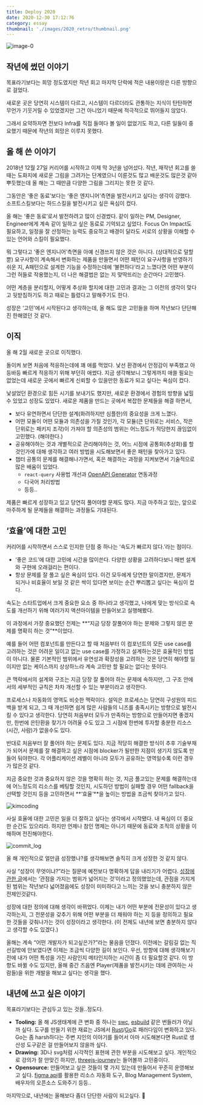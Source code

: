 ```yaml
---
title: Deploy 2020
date: 2020-12-30 17:12:76
category: essay
thumbnail: './images/2020_retro/thumbnail.png'
---
```


![image-0](./images/2020_retro/thumbnail.png)

## 작년에 썼던 이야기

목표라기보다는 희망 정도였지만 작년 회고 마지막 단락에 적은 내용이랑은 다른 방향으로 걸었다.

새로운 곳은 당연히 시스템이 다르고, 시스템이 다르더라도 관통하는 지식이 탄탄하면 무언가 기웃거릴 수 있었겠지만 그건 아니었기 때문에 적극적으로 뛰어들지 않았다.

그래서 요약하자면 전보다 Infra를 직접 들여다 볼 일이 없었기도 하고, 다른 일들이 중요했기 때문에 작년의 희망은 이루지 못했다.

## 올 해 쓴 이야기

2018년 12월 27일 커리어를 시작하고 이제 막 3년을 넘어섰다. 작년, 재작년 회고를 쓸 때는 도화지에 새로운 그림을 그려가는 단계였으니 이룬것도 많고 배운것도 많은것 같아 뿌듯했는데 올 해는 그 때만큼 다양한 그림을 그리지는 못한 것 같다.

그동안은 ‘좋은 동료’보다는 ‘좋은 엔지니어’측면을 발전시키고 싶다는 생각이 강했다. 소프트스킬보다는 하드스킬을 발전시키고 싶은 욕심이 컸다.

올 해는 ‘좋은 동료’로서 발전하려고 많이 신경썼다. 같이 일하는 PM, Designer, Engineer에게 계속 같이 일하고 싶은 동료로 기억되고 싶었다. Focus On Impact도 필요하고, 일정을 잘 산정하는 능력도 중요하고 배경이 달라도 서로의 상황을 이해할 수 있는 언어와 스킬이 필요했다.

뭐 그렇다고 ‘좋은 엔지니어’측면을 아예 신경쓰지 않은 것은 아니다. (상대적으로 덜할뿐) 요구사항이 계속해서 변화하는 제품을 만들면서 어떤 패턴이 요구사항을 반영하기 쉬운 지, A패턴으로 설계한 기능을 수정하는데에 ‘불편하다’라고 느꼈다면 어떤 부분이 그런 허들로 작용했는지, 더 나은 해결법은 없는 지 맞딱뜨리는 순간마다 고민했다.

어떤 계층을 분리할지, 어떻게 추상화 할지에 대한 고민과 결과는 그 이전의 생각이 맞다고 뒷받침하기도 하고 때로는 틀렸다고 말해주기도 한다. 

성장은 ‘고민’에서 시작된다고 생각하는데, 올 해도 많은 고민들을 하며 작년보다 단단해진 한해였던 것 같다.

## 이직

올 해 2월 새로운 곳으로 이직했다. 

돌이켜 보면 처음에 적응하는데에 꽤 애를 먹었다. 낯선 환경에서 안정감이 부족했고 아등바등 빠르게 적응하기 위해 부던히 애썼다. 지금 생각해보니 그렇게까지 애쓸 필요는 없었는데 새로운 곳에서 빠르게 신뢰할 수 있을만한 동료가 되고 싶다는 욕심이 컸다.

낯설었던 환경으로 힘든 시기를 보내기도 했지만, 새로운 환경에서 경험의 방향을 넓힐 수 있었고 성장도 있었다.  새로운 제품을 만드는 곳에서 복잡한 문제들을 해결 하면서,

- 보다 유연하면서 단단한 설계(화려하지만 심플한)의 중요성을 크게 느꼈다.
- 어떤 모듈이 어떤 모듈과 의존성을 가질 것인가, 각 모듈(큰 단위로는 서비스, 작은 단위로는 패키지 조각)이 가져야 할 의존성의 범위는 어느정도가 적당한지 끊임없이 고민했다. (해야한다.)
- 공유해야하는 것과 개별적으로 관리해야하는 것, 어느 시점에 공통화(추상화)를 할것인가에 대해 생각하고 여러 방법을 시도해보면서 좋은 패턴을 찾아가고 있다.
- 챕터 공통의 문제를 해결해나가면서, 혹은 해결하는 과정을 지켜보면서 기술적으로 많은 배움이 있었다.
    - `react-query` 사용법 개선과 [OpenAPI Generator](https://openapi-generator.tech/) 연동과정
    - 다국어 처리방법
    - 등등..

제품은 빠르게 성장하고 있고 당연히 풀어야할 문제도 많다. 지금 마주하고 있는, 앞으로 마주하게 될 문제들을 해결하는 과정들도 기대된다.

## ‘효율’에 대한 고민

커리어를 시작하면서 스스로 인지한 단점 중 하나는 ‘속도가 빠르지 않다.’라는 점이다.

- ‘좋은 코드’에 대한 고민에 시간을 많이쓴다. 다양한 상황을 고려하다보니 매번 설계와 구현에 오래걸리는 편이다.
- 항상 문제를 잘 풀고 싶은 욕심이 있다. 이건 모두에게 당연한 말이겠지만, 문제가 되거나 비효율이 보일 것 같은 싹이 있다면 보이는 순간 뿌리뽑고 싶다는 욕심이 컸다.

속도는 스타트업에서 크게 중요한 요소 중 하나라고 생각했고, 나에게 맞는 방식으로 속도를 개선하기 위해 여러가지 액션아이템을 만들어보고 실행해봤다. 

이 과정에서 가장 중요했던 전제는 **“지금 당장 잘풀어야 하는 문제와 그렇지 않은 문제를 명확히 하는 것”**이었다.

예를 들어 어떤 컴포넌트를 만든다고 할 때 처음부터 이 컴포넌트의 모든 use case를 고려하는 것은 어려운 일이고 없는 use case를 가정하고 설계하는것은 효율적인 방법이 아니다. 물론 기본적인 범위에서 유연성과 확장성을 고려하는 것은 당연히 해야할 일이지만 없는 케이스까지 상상하느라 계속 고민만 할 필요는 없다는 뜻이다.

큰 맥락에서의 설계와 구조는 지금 당장 잘 풀어야 하는 문제에 속하지만, 그 구조 안에서의 세부적인 규칙은 차차 개선할 수 있는 부분이라고 생각한다.

프로세스나 자동화의 영역도 비슷한 맥락이다. 설익은 프로세스는 당연히 구성원의 피드백을 받게 되고, 그 때 개선하면 쉽게 많은 사람들의 니즈를 충족시키는 방향으로 발전시킬 수 있다고 생각한다. 당연히 처음부터 모두가 만족하는 방향으로 만들어지면 좋겠지만, 한번에 은탄환을 찾기가 어려울 수도 있고 그 시점에 한번에 투자할 충분한 리소스(시간, 사람)가 없을수도 있다.

반대로 처음부터 잘 풀어야 하는 문제도 있다. 지금 적당히 해결한 방식이 추후 기술부채가 되어서 문제를 잘 해결하고 싶은 시점에 blocker가 될만한 지점이 생기지 않도록 만들어 둬야한다. 각 어플리케이션 레벨이 아니라 모두가 공유하는 영역일수록 이런 경우가 많은것 같다.

지금 중요한 것과 중요하지 않은 것을 명확히 하는 것, 지금 풀고있는 문제를 해결하는데에 어느정도의 리소스를 베팅할 것인지, 시도하던 방법이 실패할 경우 어떤 fallback을 선택할 것인지 등을 고민하면서 **‘효율’**을 높이는 방법을 조금씩 찾아가고 있다.

![kimcoding](./images/2021_retro/kimcoding.png)

사실 효율에 대한 고민은 일을 더 잘하고 싶다는 생각에서 시작됐다. 내 욕심이 더 중요한 순간도 있으리라. 하지만 언제나 참인 명제는 아니기 때문에 동료와 조직의 상황을 이해하며 전진해야한다.

![commit_log](./images/2021_retro/commit_log.jpg)

올 해 개인적으로 얼만큼 성장했나?를 생각해보면 솔직히 크게 성장한 것 같지 않다.

사실 “성장이 무엇이냐?”라는 질문에 예전보다 명확하게 답을 내리기가 어렵다. [성장에 관한 글](https://so-so.dev/essay/no-silver-bullet/#%EC%A0%95%EC%9D%98)에서는 ‘관점을 가지는 범위가 넓어지는 것’이라고 정의했었는데, 관점을 가지게 된 범위는 작년보다 넓어졌음에도 성장이 미미하다고 느끼는 것을 보니 충분하지 않은 전제인것같다.

성장에 대한 정의에 대해 생각이 바뀌었다. 이제는 내가 어떤 부분에 전문성이 있다고 생각하는지, 그 전문성을 갖추기 위해 어떤 부분을 더 채워야 하는 지 등을 정의하고 필요한 것들을 갖춰나가는 것이 성장이라고 생각한다. (이 전제도 내년에 보면 충분하지 않다고 생각할 수도 있겠다.)

올해는 계속 “어떤 개발자가 되고싶은가?”라는 물음을 던졌다. 이전에는 갈림길 없는 직선길밖에 안보였다면 이제는 조금씩 다양한 길이 보인다. 우선, 방향에 대해 생각해보기 전에 내가 어떤 특성을 가진 사람인지 메타인지하는 시간이 좀 더 필요할것 같다. 이 방향도 바뀔 수도 있지만, 올해 중간 즈음엔 Player(제품을 발전시키는 데에 관여하는 사람들)을 위한 개발을 해보고 싶다는 생각을 했다.

## 내년에 쓰고 싶은 이야기

목표라기보다는 관심두고 있는 것들..정도다.

- **Tooling:** 올 해 JS생태계에 큰 변화 중 하나는 [swc](https://swc.rs/), [esbuild](https://esbuild.github.io/) 같은 번들러가 아닐까 싶다. 도구를 만들기 위한 재료는 JS에서 [Rust](https://www.rust-lang.org/)/[Go](https://go.dev/)로 패러다임이 변화하고 있다. Go는 좀 harsh하다는 주변 지인의 이야기를 들어서 아마 시도해본다면 Rust로 생산성 도구같은 걸 만들어보지 않을까 싶다.
- **Drawing:** 3D나 svg처럼 시각적인 표현에 관한 부분을 시도해보고 싶다. 개인적으로 강의가 잘 안맞긴 하지만, [threejs-journey](https://threejs-journey.com/)는 들어볼까 고민중이다.
- **Opensource:** 만들어보고 싶은 것들이 몇 가지 있는데 만들어서 꾸준히 운영해보고 싶다. [figma api](https://www.figma.com/developers/api)를 활용한 리소스 자동화 도구, Blog Management System, 배우자의 오픈소스 도와주기 등등..

마지막으로, 내년에는 올해보다 좀더 단단한 사람이 되고싶다. 🌈
